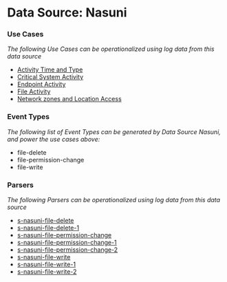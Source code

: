 Data Source: Nasuni
===================

### Use Cases

_The following Use Cases can be operationalized using log data from this data source_

* [Activity Time  and Type](usecase_activity_time__and_type.md)
* [Critical System Activity](usecase_critical_system_activity.md)
* [Endpoint Activity](usecase_endpoint_activity.md)
* [File Activity](usecase_file_activity.md)
* [Network zones and Location Access](usecase_network_zones_and_location_access.md)


### Event Types

_The following list of Event Types can be generated by Data Source Nasuni, and power the use cases above:_

- file-delete
- file-permission-change
- file-write


### Parsers

_The following Parsers can be operationalized using log data from this data source_

* [s-nasuni-file-delete](parserContent_s-nasuni-file-delete.md)
* [s-nasuni-file-delete-1](parserContent_s-nasuni-file-delete-1.md)
* [s-nasuni-file-permission-change](parserContent_s-nasuni-file-permission-change.md)
* [s-nasuni-file-permission-change-1](parserContent_s-nasuni-file-permission-change-1.md)
* [s-nasuni-file-permission-change-2](parserContent_s-nasuni-file-permission-change-2.md)
* [s-nasuni-file-write](parserContent_s-nasuni-file-write.md)
* [s-nasuni-file-write-1](parserContent_s-nasuni-file-write-1.md)
* [s-nasuni-file-write-2](parserContent_s-nasuni-file-write-2.md)

